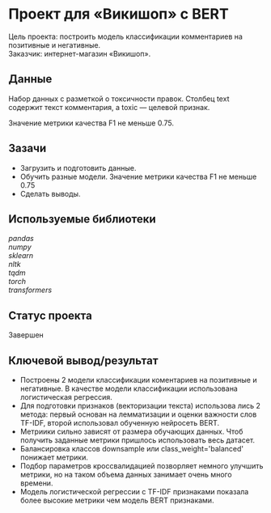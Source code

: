 # Проект для «Викишоп» с BERT

Цель проекта: построить модель классификации комментариев на позитивные и негативные.  
Заказчик: интернет-магазин «Викишоп».

## Данные 
Набор данных с разметкой о токсичности правок. Столбец text содержит текст комментария, а toxic — целевой признак.

Значение метрики качества F1 не меньше 0.75.

## Зазачи

- Загрузить и подготовить данные.
- Обучить разные модели. Значение метрики качества F1 не меньше 0.75
- Сделать выводы.

## Используемые библиотеки
*pandas*  
*numpy*  
*sklearn*  
*nltk*  
*tqdm*  
*torch*  
*transformers*

## Статус проекта
Завершен

## Ключевой вывод/результат
- Построены 2 модели классификации коментариев на позитивные и негативные. В качестве модели классификации использована логистическая регрессия. 
- Для подготовки признаков (векторизации текста) использова лись 2 метода: первый основан на лемматизации и оценки важности слов TF-IDF, второй использовал обученную нейросеть BERT. 
- Метриики сильно зависят от размера обучающих данных. Чтоб получить заданные метрики пришлось использовать весь датасет. 
- Балансировка классов downsample или class_weight='balanced' понижает метрики. 
- Подбор параметров кроссвалидацией позворляет немного улучшить метрики, но на таком объема данных занимает очень много времени. 
- Модель логистической регрессии с TF-IDF признаками показала более высокие метрики чем модель BERT признаками.
